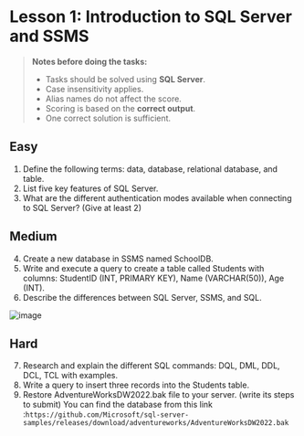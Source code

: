 # Lesson 1: Introduction to SQL Server and SSMS

> **Notes before doing the tasks:**
> - Tasks should be solved using **SQL Server**.
> - Case insensitivity applies.
> - Alias names do not affect the score.
> - Scoring is based on the **correct output**.
> - One correct solution is sufficient.

## Easy
1. Define the following terms: data, database, relational database, and table.
2. List five key features of SQL Server.
3. What are the different authentication modes available when connecting to SQL Server? (Give at least 2)

## Medium
4. Create a new database in SSMS named SchoolDB.
5. Write and execute a query to create a table called Students with columns: StudentID (INT, PRIMARY KEY), Name (VARCHAR(50)), Age (INT).
6. Describe the differences between SQL Server, SSMS, and SQL.


![image](https://github.com/user-attachments/assets/cca0b2b7-3347-4a99-8218-cd66984f88ef)

## Hard
7. Research and explain the different SQL commands: DQL, DML, DDL, DCL, TCL with examples.
8. Write a query to insert three records into the Students table.
9. Restore AdventureWorksDW2022.bak file to your server. (write its steps to submit)
   You can find the database from this link :`https://github.com/Microsoft/sql-server-samples/releases/download/adventureworks/AdventureWorksDW2022.bak`
